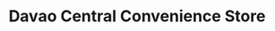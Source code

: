 ---
title: "Davao Central Convenience Store"
url: /davao-city/davao-central-convenience-store-don-julian-rodriguez-sr-avenue/
shop: convenience
---